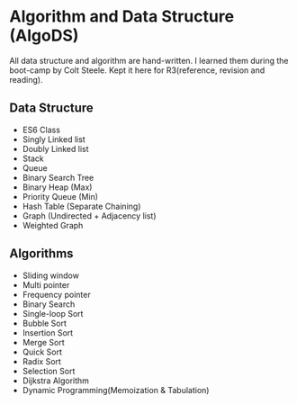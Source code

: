 # Algorithm and Data Structure (AlgoDS)

All data structure and algorithm are hand-written. I learned them during the boot-camp by Colt Steele. Kept it here for R3(reference, revision and reading). 

## Data Structure

 - ES6 Class
 - Singly Linked list
 - Doubly Linked list
 - Stack
 - Queue
 - Binary Search Tree
 - Binary Heap (Max)
 - Priority Queue (Min)
 - Hash Table (Separate Chaining)
 - Graph (Undirected + Adjacency list)
 - Weighted Graph

 ## Algorithms

 - Sliding window
 - Multi pointer
 - Frequency pointer
 - Binary Search
 - Single-loop Sort
 - Bubble Sort
 - Insertion Sort
 - Merge Sort
 - Quick Sort
 - Radix Sort
 - Selection Sort
 - Dijkstra Algorithm
 - Dynamic Programming(Memoization & Tabulation)



